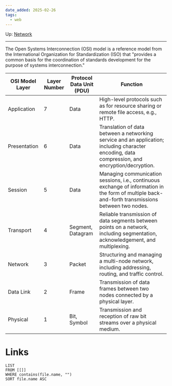 ```yaml
---
date_added: 2025-02-26
tags:
  - web
---
```

Up: [Network](Network.md)
___
The Open Systems Interconnection (OSI) model is a reference model from the International Organization for Standardization (ISO) that "provides a common basis for the coordination of standards development for the purpose of systems interconnection."

| OSI Model Layer | Layer Number | Protocol Data Unit (PDU) | Function                                                                                                                                          |
| --------------- | ------------ | ------------------------ | ------------------------------------------------------------------------------------------------------------------------------------------------- |
| Application     | 7            | Data                     | High-level protocols such as for resource sharing or remote file access, e.g., HTTP.                                                              |
| Presentation    | 6            | Data                     | Translation of data between a networking service and an application; including character encoding, data compression, and encryption/decryption.   |
| Session         | 5            | Data                     | Managing communication sessions, i.e., continuous exchange of information in the form of multiple back-and-forth transmissions between two nodes. |
| Transport       | 4            | Segment, Datagram        | Reliable transmission of data segments between points on a network, including segmentation, acknowledgement, and multiplexing.                    |
| Network         | 3            | Packet                   | Structuring and managing a multi-node network, including addressing, routing, and traffic control.                                                |
| Data Link       | 2            | Frame                    | Transmission of data frames between two nodes connected by a physical layer.                                                                      |
| Physical        | 1            | Bit, Symbol              | Transmission and reception of raw bit streams over a physical medium.                                                                             |
# Links
```dataview
LIST
FROM [[]]
WHERE contains(file.name, "")
SORT file.name ASC
```

